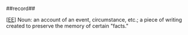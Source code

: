 ##record##

\[[EE](SOURCES.md#EE)\]  Noun: an account of an event, circumstance, etc.; a piece of writing created to preserve the memory of certain "facts."
